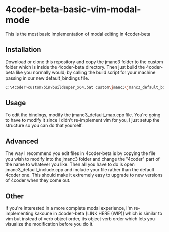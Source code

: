 # 4coder-beta-basic-vim-modal-mode

This is the most basic implementation of modal editing in 4coder-beta

## Installation

Download or clone this repository and copy the jmanc3 folder to the custom folder which is inside the 4coder-beta directory. Then just build the 4coder-beta like you normally would; by calling the build script for your machine passing in our new default_bindings file.

```bash
C:\4coder>custom\bin\buildsuper_x64.bat custom\jmanc3\jmanc3_default_bindings.cpp
```

## Usage

To edit the bindings, modify the jmanc3_default_map.cpp file. You're going to have to modify it since I didn't re-implement vim for you, I just setup the structure so you can do that yourself.

## Advanced

The way I recommend you edit files in 4coder-beta is by copying the file you wish to modify into the jmanc3 folder and change the "4coder" part of the name to whatever you like. Then all you have to do is open jmanc3_default_include.cpp and include your file rather than the default 4coder one. This should make it extremely easy to upgrade to new versions of 4coder when they come out.

## Other

If you're interested in a more complete modal experience, I'm re-implementing kakoune in 4coder-beta [LINK HERE (WIP)] which is similar to vim but instead of verb object order, its object verb order which lets you visualize the modification before you do it.